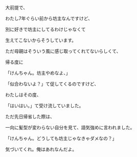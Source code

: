 大前提で、

わたし7年ぐらい前から坊主なんですけど、

別に好きで坊主にしてるわけじゃなくて

生えてこないからそうしています。

ただ母親はそういう風に感じ取ってくれてないらしくて、

帰る度に

「けんちゃん。坊主やめなよ、」

「似合わないよ？」て促してくるのですけど、

わたしはその度、

「はいはい。」て受け流していました。

ただ先日帰省した際は、

一向に髪型が変わらない自分を見て、語気強めに言われました。

「けんちゃん。どうしても坊主じゃなきゃダメなの？」


気づいてくれ。俺はあれなんだよ。